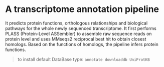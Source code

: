 # A transcriptome annotation pipeline
It predicts protein functions, orthologous relationships and biological pathways for the whole newly sequenced transcriptome.
It first performs PLASS (Protein-Level ASSembler) to assemble raw sequence reads on protein level and uses MMseqs2 reciprocal best hit to obtain closest homologs.
Based on the functions of homologs, the pipeline infers protein functions.

> to install default DataBase type:
`annotate downloaddb UniProtKB `